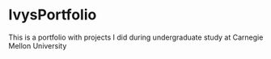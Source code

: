 # IvysPortfolio
This is a portfolio with projects I did during undergraduate study at Carnegie Mellon University
